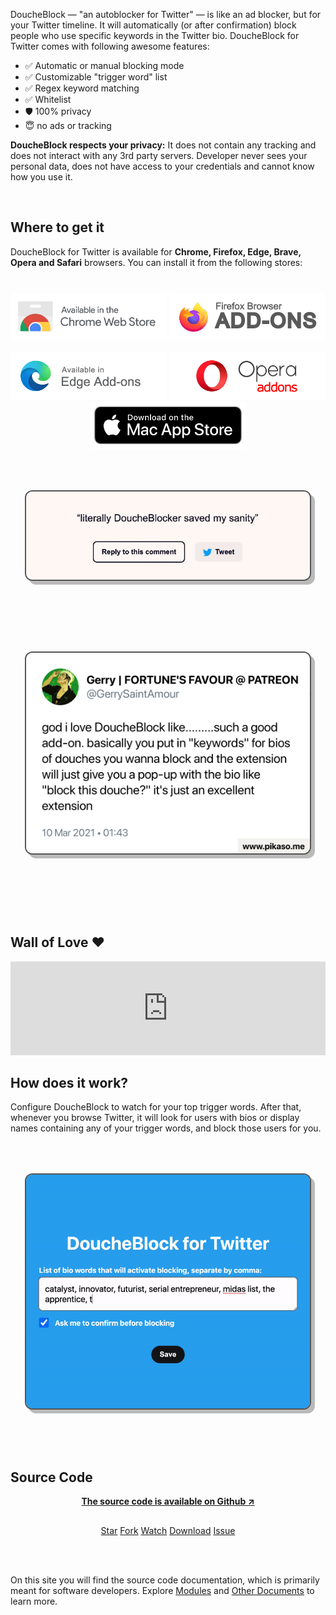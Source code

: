DoucheBlock &mdash; "an autoblocker for Twitter" &mdash; is like an ad blocker, 
but for your Twitter timeline. It will automatically (or after confirmation) 
block people who use specific keywords in the Twitter bio. DoucheBlock for 
Twitter comes with following awesome features:

- ✅ Automatic or manual blocking mode
- ✅ Customizable "trigger word" list
- ✅ Regex keyword matching
- ✅ Whitelist 
- 🛡️ 100% privacy
- 😇 no ads or tracking

**DoucheBlock respects your privacy:** It does not contain any tracking and does 
not interact with any 3rd party servers.  Developer never sees your personal data, 
does not have access to your credentials and cannot know how you use it. 

<br/>

## Where to get it

DoucheBlock for Twitter is available for **Chrome, Firefox, Edge, Brave, Opera and Safari** browsers. You can install it from the following stores:

<p align="center" style="margin-top: 40px">    
<a href="https://chrome.google.com/webstore/detail/eeledoologbepiegnccedjigjkblhmhi"><img alt="install at chrome web store" width="250" src="https://raw.githubusercontent.com/MobileFirstLLC/doucheblock/master/.github/badge-chrome.png"/></a>
<a href="https://addons.mozilla.org/en-US/firefox/addon/doucheblock-for-twitter/"><img alt="Firefox Add-Ons" width="250" src="https://raw.githubusercontent.com/MobileFirstLLC/doucheblock/master/.github/badge-firefox.png"/></a>
<br/><br/><a href="https://microsoftedge.microsoft.com/addons/detail/jjamkfoaemeiacomhpidlhkjinmpmkpj"><img alt="Edge Add-Ons" width="250" src="https://raw.githubusercontent.com/MobileFirstLLC/doucheblock/master/.github/badge-edge.png"/></a>
<a href="https://addons.opera.com/en/extensions/details/doucheblock-for-twitter/"><img alt="Opera addons" src="https://raw.githubusercontent.com/MobileFirstLLC/doucheblock/master/.github/badge-opera.png" width="250" /></a>
<a href="https://apps.apple.com/us/app/doucheblock-for-twitter/id1576147372"><img alt="Safari extension" src="https://raw.githubusercontent.com/MobileFirstLLC/doucheblock/master/.github/badge-safari.png" width="250" /></a>
</p>

<br/>

<img src="https://raw.githubusercontent.com/MobileFirstLLC/doucheblock/master/.github/user_comment.jpg" style="margin:2rem auto 4rem auto; background:#ddd; border:2px solid #555; box-shadow:6px 6px 0 #0004; border-radius:12px; width:500px; display:block; max-width:90%;" />

<br/>

<img src="https://raw.githubusercontent.com/MobileFirstLLC/doucheblock/master/.github/user_comment2.png" style="margin:2rem auto 8rem auto; background:#ddd; border:2px solid #555; box-shadow:6px 6px 0 #0004; border-radius:12px; width:500px; display:block; max-width:90%;" />

## Wall of Love ♥

<script type="text/javascript" src="https://testimonial.to/js/iframeResizer.min.js"></script>
<iframe id="testimonialto-carousel-all-doucheblock-for-twitter-light" src="https://embed.testimonial.to/carousel/all/doucheblock-for-twitter?theme=light&autoplay=off&showmore=off&one-row=off&same-height=off" frameborder="0" scrolling="no" width="100%"></iframe>
<script type="text/javascript">iFrameResize({log: false, checkOrigin: false}, "#testimonialto-carousel-all-doucheblock-for-twitter-light");</script>

## How does it work?

Configure DoucheBlock to watch for your top trigger words. After that, whenever you browse Twitter, 
it will look for users with bios or display names containing any of your trigger words, and 
block those users for you.

<img src="https://raw.githubusercontent.com/MobileFirstLLC/doucheblock/master/.github/preview.gif"
alt="system diagram" style="background:#ddd; border:2px solid #555; box-shadow:6px 6px 0 #0004; border-radius:12px; width:500px; display:block; max-width:90%; margin:4rem auto 6rem auto"/>

## Source Code

<p align="center" style="font-weight: bold; margin-bottom: 30px;">
<a href="https://github.com/MobileFirstLLC/doucheblock" target="_blank" rel="noreferrer nofollow">The source code is available on Github ↗</a>
</p>

<p align="center" style="margin-top:1rem;">
<a class="github-button" href="https://github.com/MobileFirstLLC/doucheblock" data-color-scheme="no-preference: light; light: light; dark: light;" data-icon="octicon-star" data-size="large" aria-label="Star MobileFirstLLC/doucheblock on GitHub">Star</a>
<a class="github-button" href="https://github.com/MobileFirstLLC/doucheblock/fork" data-color-scheme="no-preference: light; light: light; dark: light;" data-icon="octicon-repo-forked" data-size="large" aria-label="Fork MobileFirstLLC/doucheblock on GitHub">Fork</a>
<a class="github-button" href="https://github.com/MobileFirstLLC/doucheblock/subscription" data-color-scheme="no-preference: light; light: light; dark: light;" data-icon="octicon-eye" data-size="large" aria-label="Watch MobileFirstLLC/doucheblock on GitHub">Watch</a>
<a class="github-button" href="https://github.com/MobileFirstLLC/doucheblock/archive/master.zip" data-color-scheme="no-preference: light; light: light; dark: light;" data-icon="octicon-download" data-size="large" aria-label="Download MobileFirstLLC/doucheblock on GitHub">Download</a>
<a class="github-button" href="https://github.com/MobileFirstLLC/doucheblock/issues" data-color-scheme="no-preference: light; light: light; dark: light;" data-icon="octicon-issue-opened" data-size="large" aria-label="Issue MobileFirstLLC/doucheblock on GitHub">Issue</a>
</p>

<br/><br/>

On this site you will find the source code documentation, which is primarily meant for software developers.
Explore [Modules](list_module.html) and [Other Documents](list_tutorial.html) to learn more.
